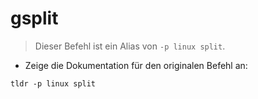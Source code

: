 # gsplit

> Dieser Befehl ist ein Alias von `-p linux split`.

- Zeige die Dokumentation für den originalen Befehl an:

`tldr -p linux split`
